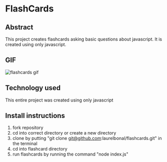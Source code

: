 # FlashCards

## Abstract
This project creates flashcards asking basic questions about javascript. It is created using only javascript.

## GIF 
![flashcards gif](https://github.com/laurelbonal/flashcards/assets/155783683/f2161fdd-d202-423d-a48b-3b82615adfa1)

## Technology used 
This entire project was created using only javascript 

## Install instructions 
1. fork repository
2. cd into correct directory or create a new directory
3. clone by putting "git clone git@github.com:laurelbonal/flashcards.git" in the terminal
4. cd into flashcard directory
5. run flashcards by running the command "node index.js"
   
